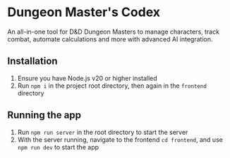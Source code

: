 # Dungeon Master's Codex
An all-in-one tool for D&D Dungeon Masters to manage characters, track combat, automate calculations and more with advanced AI integration.

## Installation
1. Ensure you have Node.js v20 or higher installed
2. Run `npm i` in the project root directory, then again in the `frontend` directory

## Running the app
1. Run `npm run server` in the root directory to start the server
2. With the server running, navigate to the frontend `cd frontend`, and use `npm run dev` to start the app
